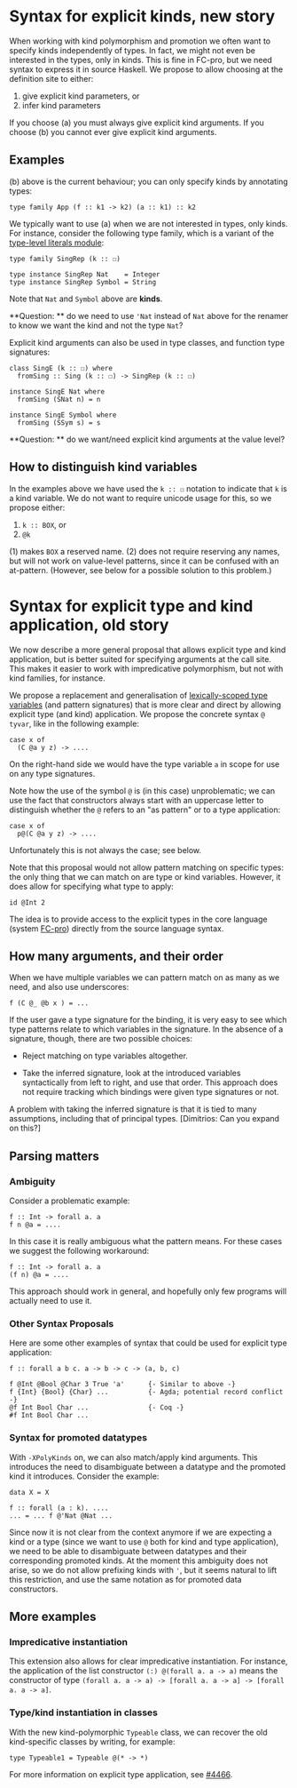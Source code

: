 # Syntax for explicit kinds, new story


When working with kind polymorphism and promotion we often want to 
specify kinds independently of types. In fact, we might not even be
interested in the types, only in kinds. This is fine in FC-pro, but
we need syntax to express it in source Haskell. We propose to allow
choosing at the definition site to either:

1. give explicit kind parameters, or
1. infer kind parameters


If you choose (a) you must always give explicit kind arguments.
If you choose (b) you cannot ever give explicit kind arguments. 

## Examples


(b) above is the current behaviour; you can only specify kinds by
annotating types:

```wiki
type family App (f :: k1 -> k2) (a :: k1) :: k2
```


We typically want to use (a) when we are not interested in types, only kinds.
For instance, consider the following type family, which is a variant of the
[ type-level literals module](https://github.com/ghc/packages-base/blob/master/GHC/TypeLits.hs):

```wiki
type family SingRep (k :: ☐)

type instance SingRep Nat    = Integer
type instance SingRep Symbol = String
```


Note that `Nat` and `Symbol` above are **kinds**.

**Question: ** do we need to use `'Nat` instead of `Nat` above for the renamer
to know we want the kind and not the type `Nat`?


Explicit kind arguments can also be used in type classes, and function type
signatures:

```wiki
class SingE (k :: ☐) where
  fromSing :: Sing (k :: ☐) -> SingRep (k :: ☐)

instance SingE Nat where
  fromSing (SNat n) = n

instance SingE Symbol where
  fromSing (SSym s) = s
```

**Question: ** do we want/need explicit kind arguments at the value level?

## How to distinguish kind variables


In the examples above we have used the `k :: ☐` notation to indicate that `k`
is a kind variable. We do not want to require unicode usage for this, so we
propose either:

1. `k :: BOX`, or
1. `@k`


(1) makes `BOX` a reserved name. (2) does not require reserving any names, but
will not work on value-level patterns, since it can be confused with an 
at-pattern. (However, see below for a possible solution to this problem.) 

# Syntax for explicit type and kind application, old story


We now describe a more general proposal that allows explicit type and kind application, but is better
suited for specifying arguments at the call site. This makes it easier to work with impredicative
polymorphism, but not with kind families, for instance.


We propose a replacement and generalisation of [lexically-scoped type variables](http://www.haskell.org/ghc/docs/latest/html/users_guide/other-type-extensions.html#scoped-type-variables) (and pattern signatures) that is
more clear and direct by allowing explicit type (and kind) application.
We propose the concrete syntax `@ tyvar`, like in the following example:

```wiki
case x of
  (C @a y z) -> ....
```


On the right-hand side we would have the type variable `a` in scope for use on 
any type signatures.


Note how the use of the symbol `@` is (in this case) unproblematic; we can
use the fact that constructors always start with an uppercase letter to distinguish
whether the `@` refers to an "as pattern" or to a type application:

```wiki
case x of
  p@(C @a y z) -> ....
```


Unfortunately this is not always the case; see below.


Note that this proposal would not allow pattern matching on specific types:
the only thing that we can match on are type or kind variables. However, it
does allow for specifying what type to apply:

```wiki
id @Int 2
```


The idea is to provide access to the explicit types in the core language
(system [ FC-pro](http://dreixel.net/research/pdf/ghp.pdf))
directly from the source language syntax.

## How many arguments, and their order


When we have multiple variables we can pattern match on as many as we need,
and also use underscores:

```wiki
f (C @_ @b x ) = ...
```


If the user gave a type signature for the binding, it is very easy to see
which type patterns relate to which variables in the signature. In the absence
of a signature, though, there are two possible choices:

- Reject matching on type variables altogether.

- Take the inferred signature, look at the introduced variables syntactically
  from left to right, and use that order. This approach does not require tracking
  which bindings were given type signatures or not.


A problem with taking the inferred signature is that it is tied to
many assumptions, including that of principal types.
\[Dimitrios: Can you expand on this?\]

## Parsing matters

### Ambiguity


Consider a problematic example:

```wiki
f :: Int -> forall a. a
f n @a = ....
```


In this case it is really ambiguous what the pattern means. For these
cases we suggest the following workaround:

```wiki
f :: Int -> forall a. a
(f n) @a = ....
```


This approach should work in general, and hopefully only few programs will
actually need to use it.

### Other Syntax Proposals


Here are some other examples of syntax that could be used for explicit type application:

```wiki
f :: forall a b c. a -> b -> c -> (a, b, c)

f @Int @Bool @Char 3 True 'a'      {- Similar to above -}
f {Int} {Bool} {Char} ...          {- Agda; potential record conflict -}
@f Int Bool Char ...               {- Coq -}
#f Int Bool Char ...
```

### Syntax for promoted datatypes


With `-XPolyKinds` on, we can also match/apply kind arguments. This introduces the
need to disambiguate between a datatype and the promoted kind it introduces.
Consider the example:

```wiki
data X = X

f :: forall (a : k). ....
... = ... f @'Nat @Nat ...
```


Since now it is not clear from the context anymore if we are expecting a kind
or a type (since we want to use `@` both for kind and type application), we need to be
able to disambiguate between datatypes and their corresponding promoted kinds.
At the moment this ambiguity does not arise, so we do not allow prefixing
kinds with `'`, but it seems natural to lift this restriction, and use the
same notation as for promoted data constructors.

## More examples

### Impredicative instantiation


This extension also allows for clear impredicative instantiation. For instance,
the application of the list constructor `(:) @(forall a. a -> a)` means
the constructor of type
`(forall a. a -> a) -> [forall a. a -> a] -> [forall a. a -> a]`.

### Type/kind instantiation in classes


With the new kind-polymorphic `Typeable` class, we can recover the old
kind-specific classes by writing, for example:

```wiki
type Typeable1 = Typeable @(* -> *)
```


For more information on explicit type application, see [\#4466](https://gitlab.haskell.org//ghc/ghc/issues/4466).
